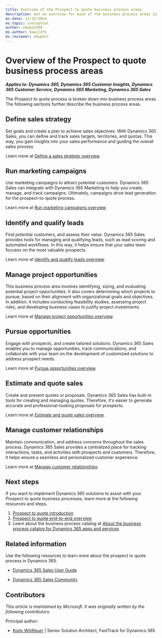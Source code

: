 ```yaml
---
title: Overview of the Prospect to quote business process areas
description: Get an overview for each of the business process areas in the prospect to quote end-to-end business process flow in Dynamics 365 solutions.
ms.date: 11/25/2024
ms.topic: conceptual
author: edupont04
ms.author: kowildfe
ms.reviewer: edupont
---
```


# Overview of the Prospect to quote business process areas

***Applies to: Dynamics 365, Dynamics 365 Customer Insights, Dynamics 365 Customer Service, Dynamics 365 Marketing, Dynamics 365 Sales***

The *Prospect to quote* process is broken down into business process areas. The following sections further describe the business process areas.

## Define sales strategy

Set goals and create a plan to achieve sales objectives. With Dynamics 365 Sales, you can define and track sales targets, territories, and quotas. This way, you gain insights into your sales performance and guiding the overall sales process.

Learn more at [Define a sales strategy overview](prospect-to-quote-define-sales-strategy-overview.md).

## Run marketing campaigns

Use marketing campaigns to attract potential customers. Dynamics 365 Sales can integrate with Dynamics 365 Marketing to help you create, manage, and track campaigns. Ultimately, campaigns drive lead generation for the prospect-to-quote process.

Learn more at [Run marketing campaigns overview](prospect-to-quote-run-marketing-campaigns-overview.md).

## Identify and qualify leads

Find potential customers, and assess their value. Dynamics 365 Sales provides tools for managing and qualifying leads, such as lead scoring and automated workflows. In this way, it helps ensure that your sales team focuses on the most valuable prospects.

Learn more at [Identify and qualify leads overview](prospect-to-quote-identify-qualify-leads.md).

## Manage project opportunities

This business process area involves identifying, sizing, and evaluating potential project opportunities. It also covers determining which projects to pursue, based on their alignment with organizational goals and objectives. In addition, it includes conducting feasibility studies, assessing project risks, and developing business cases to justify project investments.

Learn more at [Manage project opportunities overview](prospect-to-quote-manage-project-opportunities-overview.md).

## Pursue opportunities

Engage with prospects, and create tailored solutions. Dynamics 365 Sales enables you to manage opportunities, track communications, and collaborate with your team on the development of customized solutions to address prospect needs.

Learn more at [Pursue opportunities overview](prospect-to-quote-pursue-opportunities-overview.md).

## Estimate and quote sales

Create and present quotes or proposals. Dynamics 365 Sales has built-in tools for creating and managing quotes. Therefore, it's easier to generate accurate and professional-looking proposals for prospects.

Learn more at [Estimate and quote sales overview](prospect-to-quote-estimate-quote-sales-overview.md).

## Manage customer relationships

Maintain communication, and address concerns throughout the sales process. Dynamics 365 Sales provides a centralized place for tracking interactions, tasks, and activities with prospects and customers. Therefore, it helps ensure a seamless and personalized customer experience.

Learn more at [Manage customer relationships](prospect-to-quote-manage-customer-relationships.md).
<!-- removed from catalog
## Analyze service operations

Gain insights from service delivery to improve future sales efforts. While Dynamics 365 Sales primarily focuses on sales processes, it can be integrated with other Dynamics 365 applications such as Customer Service and Field Service to give you a comprehensive view of your service operations. The integrated solution can inform solution development and proposal creation in the prospect-to-quote process. -->

## Next steps

If you want to implement Dynamics 365 solutions to assist with your *Prospect to quote* business processes, learn more at the following resources and steps.

1. [Prospect to quote introduction](prospect-to-quote-introduction.md)
2. [Prospect to quote end-to-end overview](prospect-to-quote-overview.md)
3. Learn about the business process catalog at [About the business process catalog for Dynamics 365 apps and services](about.md)  

## Related information

Use the following resources to learn more about the prospect to quote process in Dynamics 365.

- [Dynamics 365 Sales User Guide](/dynamics365/sales-enterprise/user-guide)

- [Dynamics 365 Sales Community](https://community.dynamics.com/forums/thread/?partialUrl=sales/)
<!-- 
- Dynamics 365 Sales YouTube playlist -->

## Contributors

*This article is maintained by Microsoft. It was originally written by the following contributors.*

Principal author:

- [Kody Wildfeuer](https://www.linkedin.com/in/kody-wildfeuer/) | Senior Solution Architect, FastTrack for Dynamics 365

<!--## Tags
*Industries:* Healthcare, Financial services, Retail, Manufacturing, Software, Technology, Agriculture

*Stakeholders:* Sales and marketing teams, product managers, customer service representatives, and senior management

*Products:* Dynamics 365, Dynamics 365 Customer Insights, Dynamics 365 Customer Service, Dynamics 365 Marketing, Dynamics 365 Sales
